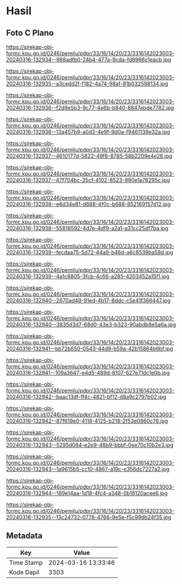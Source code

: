 # Hasil

## Foto C Plano

https://sirekap-obj-formc.kpu.go.id/0246/pemilu/pdpr/33/16/14/20/23/3316142023003-20240316-132934--988adfb0-24b4-477a-9cda-fd8966c1eacb.jpg

https://sirekap-obj-formc.kpu.go.id/0246/pemilu/pdpr/33/16/14/20/23/3316142023003-20240316-132935--a3cedd2f-f182-4a74-98af-81b032598134.jpg

https://sirekap-obj-formc.kpu.go.id/0246/pemilu/pdpr/33/16/14/20/23/3316142023003-20240316-132936--f2d9e5b3-9c77-4e6b-b840-8847ebde7782.jpg

https://sirekap-obj-formc.kpu.go.id/0246/pemilu/pdpr/33/16/14/20/23/3316142023003-20240316-132936--13a457b9-a0d3-4e9f-9d0a-f9461139e32a.jpg

https://sirekap-obj-formc.kpu.go.id/0246/pemilu/pdpr/33/16/14/20/23/3316142023003-20240316-132937--4610177d-5822-49f6-8785-58b2209e4e26.jpg

https://sirekap-obj-formc.kpu.go.id/0246/pemilu/pdpr/33/16/14/20/23/3316142023003-20240316-132937--47f704bc-35cf-4102-8523-890e1a76295c.jpg

https://sirekap-obj-formc.kpu.go.id/0246/pemilu/pdpr/33/16/14/20/23/3316142023003-20240316-132938--e6d34e81-d688-4f0c-b688-852169157d12.jpg

https://sirekap-obj-formc.kpu.go.id/0246/pemilu/pdpr/33/16/14/20/23/3316142023003-20240316-132938--55818592-4d7e-4df9-a2a1-a31cc25df7ba.jpg

https://sirekap-obj-formc.kpu.go.id/0246/pemilu/pdpr/33/16/14/20/23/3316142023003-20240316-132939--fecdaa75-5d72-44a9-b46d-a6c8539ba58d.jpg

https://sirekap-obj-formc.kpu.go.id/0246/pemilu/pdpr/33/16/14/20/23/3316142023003-20240316-132939--4a1c8805-3fcb-4c66-a285-4203452a15f1.jpg

https://sirekap-obj-formc.kpu.go.id/0246/pemilu/pdpr/33/16/14/20/23/3316142023003-20240316-132940--2670ad49-91ed-4b17-8ddc-c5e41f366447.jpg

https://sirekap-obj-formc.kpu.go.id/0246/pemilu/pdpr/33/16/14/20/23/3316142023003-20240316-132940--3835d3d7-68d0-43e3-b323-90abdb8e5a6a.jpg

https://sirekap-obj-formc.kpu.go.id/0246/pemilu/pdpr/33/16/14/20/23/3316142023003-20240316-132941--bb72b650-0543-44d9-b59a-42b15864b6bf.jpg

https://sirekap-obj-formc.kpu.go.id/0246/pemilu/pdpr/33/16/14/20/23/3316142023003-20240316-132941--109a3647-e4d5-489d-8107-627e71dc1e0b.jpg

https://sirekap-obj-formc.kpu.go.id/0246/pemilu/pdpr/33/16/14/20/23/3316142023003-20240316-132942--baac13df-ff4c-4821-bf12-d8a9c2797b02.jpg

https://sirekap-obj-formc.kpu.go.id/0246/pemilu/pdpr/33/16/14/20/23/3316142023003-20240316-132942--87f619e0-4118-4125-b218-2f53e0860c76.jpg

https://sirekap-obj-formc.kpu.go.id/0246/pemilu/pdpr/33/16/14/20/23/3316142023003-20240316-132943--5295d084-e2e9-48b9-bbbf-0ee70c10b2e3.jpg

https://sirekap-obj-formc.kpu.go.id/0246/pemilu/pdpr/33/16/14/20/23/3316142023003-20240316-132943--1a9615b5-cc10-4867-a19c-e356dc7227a2.jpg

https://sirekap-obj-formc.kpu.go.id/0246/pemilu/pdpr/33/16/14/20/23/3316142023003-20240316-132944--189e14aa-1d18-4fc4-a348-0b18120acee6.jpg

https://sirekap-obj-formc.kpu.go.id/0246/pemilu/pdpr/33/16/14/20/23/3316142023003-20240316-132935--13c24732-0778-4766-9e5e-f5c99db24f35.jpg


## Metadata

| Key        | Value               |
| ---------- | ------------------- |
| Time Stamp | 2024-03-16 13:33:46 |
| Kode Dapil | 3303                |




